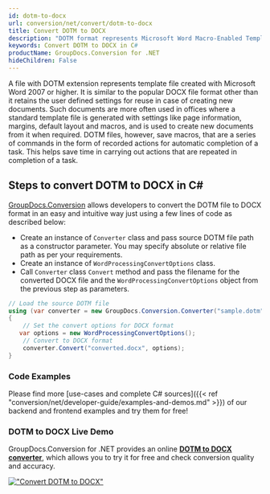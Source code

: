 ```yaml
---
id: dotm-to-docx
url: conversion/net/convert/dotm-to-docx
title: Convert DOTM to DOCX
description: "DOTM format represents Microsoft Word Macro-Enabled Template with .dotm extension. Learn how to convert DOTM to DOCX file programmatically in C# language using GroupDocs.Conversion for .NET library."
keywords: Convert DOTM to DOCX in C#
productName: GroupDocs.Conversion for .NET
hideChildren: False
---
```


A file with DOTM extension represents template file created with Microsoft Word 2007 or higher. It is similar to the popular DOCX file format other than it retains the user defined settings for reuse in case of creating new documents. Such documents are more often used in offices where a standard template file is generated with settings like page information, margins, default layout and macros, and is used to create new documents from it when required. DOTM files, however, save macros, that are a series of commands in the form of recorded actions for automatic completion of a task. This helps save time in carrying out actions that are repeated in completion of a task.

## Steps to convert DOTM to DOCX in C#

[GroupDocs.Conversion](https://products.groupdocs.com/conversion/net) allows developers to convert the DOTM file to DOCX format in an easy and intuitive way just using a few lines of code as described below:

* Create an instance of `Converter` class and pass source DOTM file path as a constructor parameter. You may specify absolute or relative file path as per your requirements. 
* Create an instance of `WordProcessingConvertOptions` class.
* Call `Converter` class `Convert` method and pass the filename for the converted DOCX file and the `WordProcessingConvertOptions` object from the previous step as parameters.

```csharp
// Load the source DOTM file
using (var converter = new GroupDocs.Conversion.Converter("sample.dotm"))
{
    // Set the convert options for DOCX format
   var options = new WordProcessingConvertOptions();
    // Convert to DOCX format
    converter.Convert("converted.docx", options);
}
```

### Code Examples

Please find more [use-cases and complete C# sources]({{< ref "conversion/net/developer-guide/examples-and-demos.md" >}}) of our backend and frontend examples and try them for free!

### DOTM to DOCX Live Demo

GroupDocs.Conversion for .NET provides an online [**DOTM to DOCX converter**](https://products.groupdocs.app/conversion/dotm-to-docx), which allows you to try it for free and check conversion quality and accuracy.

[!["Convert DOTM to DOCX"](conversion/net/images/convert-to-docx/convert-dotm-to-docx.png)](https://products.groupdocs.app/conversion/dotm-to-docx)